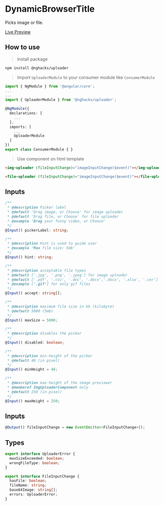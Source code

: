 # DynamicBrowserTitle

Picks image or file.

[Live Preview](https://ng-hack.web.app/uploader)

## How to use

> Install package

```bash
npm install @nghacks/uploader
```

> Import `UploaderModule` to your consumer module like `ConsumerModule`

```typescript
import { NgModule } from '@angular/core';
...
...
import { UploaderModule } from '@nghacks/uploader';

@NgModule({
  declarations: [
    ...
  ],
  imports: [
    ...
    UploaderModule
  ]
})
export class ConsumerModule { }
```

> Use component on html template

```html
<img-uploader (fileInputChange)="imageInputChange($event)"></img-uploader>

<file-uploader (fileInputChange)="imageInputChange($event)"></file-uploader>
```

## Inputs

```typescript
/**
 * @description Picker label
 * @default 'Drag image, or Choose' for image uploader
 * @default 'Drag file, or Choose' for file uploader
 * @example 'Drag your funny video, or Choose'
 */
@Input() pickerLabel: string;

/**
 * @description Hint is used to guide user
 * @example 'Max file size: 5mb'
 */
@Input() hint: string;

/**
 * @description acceptable file types
 * @default ['.jpg', '.png', '.jpeg'] for image uploader
 * @default ['.pdf', '.csv', '.doc', '.docx','.docx', '.xlsx', '.cer'] for file uploader
 * @example ['.gif'] for only gif files
 */
@Input() accept: string[];

/**
 * @description maximum file size in kb (kilobyte)
 * @default 5000 (5mb)
 */
@Input() maxSize = 5000;

/**
 * @description disables the picker
 */
@Input() disabled: boolean;

/**
 * @description min-height of the picker
 * @default 48 (in pixel)
 */
@Input() minHeight = 48;

/**
 * @description max-height of the image previewer
 * @memberof ImgUploaderComponent only
 * @default 250 (in pixel)
 */
@Input() maxHeight = 250;
```

## Inputs

```typescript
@Output() fileInputChange = new EventEmitter<FileInputChange>();
```

## Types

```typescript
export interface UploaderError {
  maxSizeExceeded: boolean;
  wrongFileType: boolean;
}

export interface FileInputChange {
  hasFile: boolean;
  fileName: string;
  base64Image: string[];
  errors: UploaderError;
}

```

